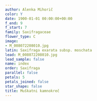 ```yaml
---
author: Alenka Mihorič
color: Y
date: 1900-01-01 00:00:00+00:00
f_end: 9
f_start: 7
family: Saxifragaceae
flower_type: C
image:
- M_008072208010.jpg
latin: Saxifraga exarata subsp. moschata
lead: M_008072208010.jpg
lead_sample: false
name: index
order: Saxifraga
parallel: false
petals: 5
petals_joined: false
star_shape: false
title: Muškatni kamnokreč
---
```


